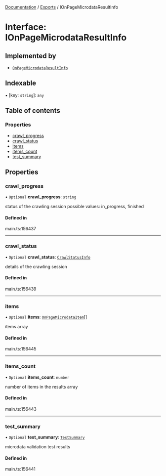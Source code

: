 [Documentation](../README.md) / [Exports](../modules.md) / IOnPageMicrodataResultInfo

# Interface: IOnPageMicrodataResultInfo

## Implemented by

- [`OnPageMicrodataResultInfo`](../classes/OnPageMicrodataResultInfo.md)

## Indexable

▪ [key: `string`]: `any`

## Table of contents

### Properties

- [crawl\_progress](IOnPageMicrodataResultInfo.md#crawl_progress)
- [crawl\_status](IOnPageMicrodataResultInfo.md#crawl_status)
- [items](IOnPageMicrodataResultInfo.md#items)
- [items\_count](IOnPageMicrodataResultInfo.md#items_count)
- [test\_summary](IOnPageMicrodataResultInfo.md#test_summary)

## Properties

### crawl\_progress

• `Optional` **crawl\_progress**: `string`

status of the crawling session
possible values: in_progress, finished

#### Defined in

main.ts:156437

___

### crawl\_status

• `Optional` **crawl\_status**: [`CrawlStatusInfo`](../classes/CrawlStatusInfo.md)

details of the crawling session

#### Defined in

main.ts:156439

___

### items

• `Optional` **items**: [`OnPageMicrodataItem`](../classes/OnPageMicrodataItem.md)[]

items array

#### Defined in

main.ts:156445

___

### items\_count

• `Optional` **items\_count**: `number`

number of items in the results array

#### Defined in

main.ts:156443

___

### test\_summary

• `Optional` **test\_summary**: [`TestSummary`](../classes/TestSummary.md)

microdata validation test results

#### Defined in

main.ts:156441
